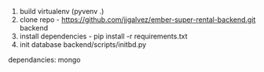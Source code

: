 1. build virtualenv (pyvenv .)
2. clone repo - https://github.com/jjgalvez/ember-super-rental-backend.git backend
3. install dependencies - pip install -r requirements.txt
4. init database backend/scripts/initbd.py

dependancies: mongo
